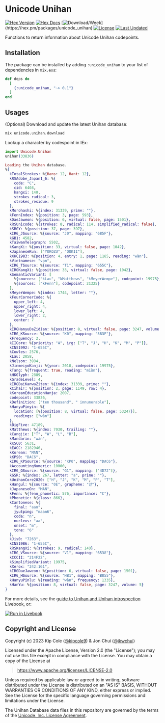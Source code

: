 # Unicode Unihan

[![Hex Version](https://img.shields.io/hexpm/v/unicode_unihan.svg)](https://hex.pm/packages/unicode_unihan)
[![Hex Docs](https://img.shields.io/badge/hex-docs-lightgreen.svg)](https://hexdocs.pm/unicode_unihan/)
[![Download/Week](https://img.shields.io/hexpm/dw/unicode_unihan.svg?)](https://hex.pm/packages/unicode_unihan)
[![License](https://img.shields.io/hexpm/l/unicode_unihan.svg)](https://hex.pm/packages/unicode_unihan)
[![Last Updated](https://img.shields.io/github/last-commit/elixir-unicode/unicode_unihan.svg)](https://github.com/elixir-unicode/unicode_unihan/commits/master)

Functions to return information about Unicode Unihan codepoints.

## Installation

The package can be installed by adding `:unicode_unihan` to your list of dependencies in `mix.exs`:

```elixir
def deps do
  [
    {:unicode_unihan, "~> 0.1"}
  ]
end
```

## Usages

(Optional) Download and update the latest Unihan database:

```bash
mix unicode.unihan.download
```

Lookup a character by codespoint in IEx:

```elixir
import Unicode.Unihan
unihan(33836)
```

```elixir
Loading the Unihan database.
%{
  kTotalStrokes: %{Hans: 12, Hant: 12},
  kRSAdobe_Japan1_6: %{
    code: "C",
    cid: 6408,
    kangxi: 140,
    strokes_radical: 3,
    strokes_residue: 9
  },
  kMorohashi: %{index: 31339, prime: ""},
  kFennIndex: %{position: 3, page: 593},
  kDaeJaweon: %{position: 6, virtual: false, page: 1501},
  kRSUnicode: %{strokes: 8, radical: 114, simplified_radical: false},
  kSBGY: %{position: 37, page: 397},
  kIRG_JSource: %{source: "J0", mapping: "685F"},
  kGB1: 4582,
  kTaiwanTelegraph: 5502,
  kKangXi: %{position: 33, virtual: false, page: 1042},
  kJapaneseKun: ["YOROZU", "OOKII"],
  kXHC1983: %{position: 4, entry: 1, page: 1185, reading: "wàn"},
  kVietnamese: "vạn",
  kIRG_TSource: %{source: "T1", mapping: "655C"},
  kIRGKangXi: %{position: 33, virtual: false, page: 1042},
  kSemanticVariant: [
    %{sources: ["kLau", "kMatthews", "kMeyerWempe"], codepoint: 19975},
    %{sources: ["kFenn"], codepoint: 21325}
  ],
  kMeyerWempe: %{index: 1744, letter: ""},
  kFourCornerCode: %{
    upper_left: 4,
    upper_right: 4,
    lower_left: 4,
    lower_right: 2,
    center: 7
  },
  kIRGHanyuDaZidian: %{position: 8, virtual: false, page: 3247, volume: 5},
  kIRG_KSource: %{source: "K0", mapping: "583F"},
  kFrequency: 2,
  kIICore: %{priority: "A", irg: ["T", "J", "H", "K", "M", "P"]},
  kCNS1992: "1-655C",
  kCowles: 2576,
  kLau: 2058,
  kNelson: 3984,
  kJinmeiyoKanji: %{year: 2010, codepoint: 19975},
  kTang: %{frequent: true, reading: "miæ̀n"},
  kHKGlyph: 2889,
  kGradeLevel: 4,
  kIRGDaiKanwaZiten: %{index: 31339, prime: ""},
  kCihaiT: %{position: 2, page: 1149, row: 4},
  kKoreanEducationHanja: 2007,
  codepoint: 33836,
  kDefinition: ["ten thousand", " innumerable"],
  kHanyuPinyin: %{
    location: [%{position: 8, virtual: false, page: 53247}],
    readings: ["wàn"]
  },
  kBigFive: 47189,
  kMatthews: %{index: 7030, trailing: ""},
  kCangjie: ["T", "W", "L", "B"],
  kMandarin: "wàn",
  kKSC0: 5631,
  kEACC: 2182946,
  kKorean: "MAN",
  kKPS0: "DAC6",
  kIRG_KPSource: %{source: "KP0", mapping: "DAC6"},
  kAccountingNumeric: 10000,
  kIRG_GSource: %{source: "G1", mapping: ["4D72"]},
  kGSR: %{index: 267, letter: "a", prime: ""},
  kUnihanCore2020: ["H", "J", "K", "M", "P", "T"],
  kHangul: %{source: "0E", grapheme: "만"},
  kJapaneseOn: "MAN",
  kFenn: %{fenn_phonetic: 576, importance: "C"},
  kPhonetic: %{class: 866},
  kCantonese: %{
    final: "aan",
    jyutping: "maan6",
    coda: "n",
    nucleus: "aa",
    onset: "m",
    tone: "6"
  },
  kJis0: "7263",
  kCNS1986: "1-655C",
  kRSKangXi: %{strokes: 9, radical: 140},
  kIRG_VSource: %{source: "V1", mapping: "6538"},
  kCCCII: "214F22",
  kSimplifiedVariant: 19975,
  kXerox: "242:161",
  kIRGDaeJaweon: %{position: 6, virtual: false, page: 1501},
  kIRG_HSource: %{source: "HB1", mapping: "B855"},
  kHanyuPinlu: %{reading: "wàn", frequency: 1335},
  kHanYu: %{position: 8, virtual: false, page: 3247, volume: 5}
}
```

For more details, see the [guide to Unihan and Unihan introspection](https://raw.githubusercontent.com/elixir-unicode/unicode_unihan/main/docs/unihan_walkthrough.livemd) Livebook, or:

[![Run in Livebook](https://livebook.dev/badge/v1/blue.svg)](https://livebook.dev/run?url=https%3A%2F%2Fraw.githubusercontent.com%2Felixir-unicode%2Funicode_unihan%2Fmain%2Fdocs%2Funihan_walkthrough.livemd)

## Copyright and License

Copyright (c) 2023 Kip Cole ([@kipcole9](https://github.com/kipcole9)) & Jon Chui ([@jkwchui](https://github.com/jkwchui))

Licensed under the Apache License, Version 2.0 (the "License"); you may not use this file except in
compliance with the License. You may obtain a copy of the License at

> https://www.apache.org/licenses/LICENSE-2.0

Unless required by applicable law or agreed to in writing, software distributed under the License
is distributed on an "AS IS" BASIS, WITHOUT WARRANTIES OR CONDITIONS OF ANY KIND, either express or
implied. See the License for the specific language governing permissions and limitations under the
License.

The Unihan Database data files in this repository are governed by the terms of
the [Unicode, Inc. License Agreement](https://www.unicode.org/license.html).

